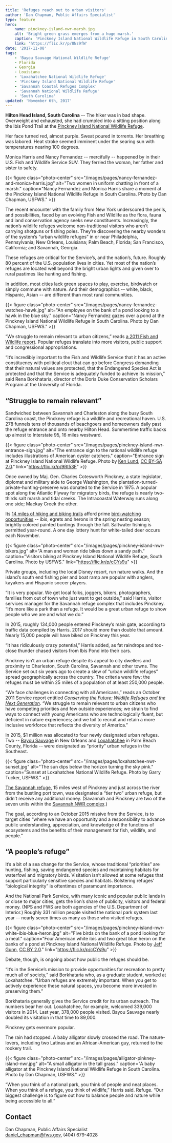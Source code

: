 ```yaml
---
title: 'Refuges reach out to urban visitors'
author: 'Dan Chapman, Public Affairs Specialist'
type: feature
hero:
    name: pinckney-island-nwr-marsh.jpg
    alt: 'Bright green grass emerges from a huge marsh.'
    caption: 'Pinckney Island National Wildlife Refuge in South Carolina is a kayaker’s paradise. Photo by Eric Horan, USFWS.'
    link: 'https://flic.kr/p/8Nz9fW'
date: '2017-11-08'
tags:
    - 'Bayou Sauvage National Wildlife Refuge'
    - Florida
    - Georgia
    - Louisiana
    - 'Loxahatchee National Wildlife Refuge'
    - 'Pinckney Island National Wildlife Refuge'
    - 'Savannah Coastal Refuges Complex'
    - 'Savannah National Wildlife Refuge'
    - 'South Carolina'
updated: 'November 6th, 2017'
---
```


**Hilton Head Island, South Carolina** -- The hiker was in bad shape. Overweight and exhausted, she had crumpled into a sitting position along the Ibis Pond Trail at the [Pinckney Island National Wildlife Refuge](https://www.fws.gov/refuge/pinckney_island/).

Her face turned red, almost purple. Sweat poured in torrents. Her breathing was labored. Heat stroke seemed imminent under the searing sun with temperatures nearing 100 degrees.

Monica Harris and Nancy Fernandez -- mercifully -- happened by in their U.S. Fish and Wildlife Service SUV. They ferried the woman, her father and sister to safety.

{{< figure class="photo-center" src="/images/pages/nancy-fernandez-and-monica-harris.jpg" alt="Two women in uniform chatting in front of a marsh." caption="Nancy Fernandez and Monica Harris share a moment at the Pinckney Island National Wildlife Refuge in South Carolina. Photo by Dan Chapman, USFWS." >}}

The recent encounter with the family from New York underscored the perils, and possibilities, faced by an evolving Fish and Wildlife as the flora, fauna and land conservation agency seeks new constituents. Increasingly, the nation’s wildlife refuges welcome non-traditional visitors who aren’t carrying shotguns or fishing poles. They’re discovering the nearby wonders of the system’s “urban wildlife refuges” in or near Philadelphia, Pennsylvania; New Orleans, Louisiana; Palm Beach, Florida;  San Francisco, California; and Savannah, Georgia.

These refuges are critical for the Service’s, and the nation’s, future. Roughly 80 percent of the U.S. population lives in cities. Yet most of the nation’s refuges are located well beyond the bright urban lights and given over to rural pastimes like hunting and fishing.

In addition, most cities lack green spaces to play, exercise, birdwatch or simply commune with nature. And their demographics -- white, black, Hispanic, Asian -- are different than most rural communities.

{{< figure class="photo-center" src="/images/pages/nancy-fernandez-watches-hawk.jpg" alt="An employee on the bank of a pond looking to a hawk in the blue sky." caption="Nancy Fernandez gazes over a pond at the Pinckney Island National Wildlife Refuge in South Carolina. Photo by Dan Chapman, USFWS." >}}

“We struggle to remain relevant to urban citizens,” reads [a 2011 Fish and Wildlife report](https://www.fws.gov/refuges/pdfs/FinalDocumentConservingTheFuture.pdf).
Popular refuges translate into more visitors, public support and congressional appropriations. 

“It’s incredibly important to the Fish and Wildlife Service that it has an active constituency with political clout that can go before Congress demanding that their natural values are protected, that the Endangered Species Act is protected and that the Service is adequately funded to achieve its mission,” said Rena Borkhataria, director of the Doris Duke Conservation Scholars Program at the University of Florida. 

## “Struggle to remain relevant”

Sandwiched between Savannah and Charleston along the busy South Carolina coast, the Pinckney refuge is a wildlife and recreational haven. U.S. 278 funnels tens of thousands of beachgoers and homeowners daily past the refuge entrance and onto nearby Hilton Head. Summertime traffic backs up almost to Interstate 95, 16 miles westward.

{{< figure class="photo-center" src="/images/pages/pinckney-island-nwr-entrance-sign.jpg" alt="The entrance sign to the national wildlife refuge includes illustrations of American oyster catchers." caption="Entrance sign at Pinckney Island National Wildlife Refuge. Photo by [Ken Lund](https://www.flickr.com/photos/kenlund/), [CC BY-SA 2.0](https://creativecommons.org/licenses/by-sa/2.0/legalcode)." link="https://flic.kr/p/9Rt53F" >}}

Once owned by Maj. Gen. Charles Cotesworth Pinckney, a state legislator, diplomat and military aide to George Washington, the plantation-turned-private-hunting-preserve was donated to the Service in 1975. A popular spot along the Atlantic Flyway for migratory birds, the refuge is nearly two-thirds salt marsh and tidal creeks. The Intracoastal Waterway runs along one side; Mackay Creek the other.

Its [14 miles of hiking and biking trails](/pdf/brochure/pinckney-island-national-wildlife-refuge-map-and-trail-guide.pdf) afford prime [bird-watching opportunities](/pdf/bird-list/savannah-coastal-refuges-complex.pdf) -- ibis, egrets and herons in the spring nesting season; brightly colored painted buntings through the fall. Saltwater fishing is permitted year-round. A one day lottery hunt for white-tailed deer occurs each November. 

{{< figure class="photo-center" src="/images/pages/pinckney-island-nwr-bikers.jpg" alt="A man and woman ride bikes down a sandy path." caption="Visitors biking at Pinckney Island National Wildlife Refuge, South Carolina. Photo by USFWS." link="https://flic.kr/p/cCYs9u" >}}

Private groups, including the local Disney resort, run nature walks. And the island’s south end fishing pier and boat ramp are popular with anglers, kayakers and Hispanic soccer players.

“It is very popular. We get local folks, joggers, bikers, photographers, families from out of town who just want to get outside,” said Harris, visitor services manager for the Savannah refuge complex that includes Pinckney. “It’s more like a park than a refuge. It would be a great urban refuge to show people who we are and what we do.”

In 2015, roughly 134,000 people entered Pinckney’s main gate, according to traffic data compiled by Harris. 2017 should more than double that amount. Nearly 15,000 people will have biked on Pinckney this year.

“It has ridiculously crazy potential,” Harris added, as fat raindrops and too-close thunder chased visitors from Ibis Pond into their cars.

Pinckney isn’t an urban refuge despite its appeal to city dwellers and proximity to Charleston, South Carolina, Savannah and other towns. The Service set out six years ago to create a slew of “urban wildlife refuges” spread geographically across the country. The criteria were few: the refuges must be within 25 miles of a population of at least 250,000 people. 

“We face challenges in connecting with all Americans,” reads an October 2011 Service report entitled [_Conserving the Future: Wildlife Refuges and the Next Generation_](https://www.fws.gov/refuges/pdfs/FinalDocumentConservingTheFuture.pdf). “We struggle to remain relevant to urban citizens who have competing priorities and few outside experiences; we strain to find ways to connect with young Americans who are technologically fluent, but deficient in nature experiences; and we toil to recruit and retain a more inclusive workforce that reflects the diversity of America.” 

In 2015, $1 million was allocated to four newly designated urban refuges. Two -- [Bayou Sauvage](https://www.fws.gov/refuge/bayou_sauvage/) in New Orleans and [Loxahatchee](https://www.fws.gov/refuge/arm_loxahatchee/) in Palm Beach County, Florida -- were designated as “priority” urban refuges in the Southeast. 

{{< figure class="photo-center" src="/images/pages/loxahatchee-nwr-sunset.jpg" alt="The sun dips below the horizon turning the sky pink." caption="Sunset at Loxahatchee National Wildlife Refuge. Photo by Garry Tucker, USFWS." >}}

[The Savannah refuge](https://www.fws.gov/refuge/savannah/), 15 miles west of Pinckney and just across the river from the bustling port town, was designated a “tier two” urban refuge, but didn’t receive any additional money. (Savannah and Pinckney are two of the seven units within the [Savannah NWR complex](https://www.fws.gov/refuge/Savannah/About_the_Complex.html).)

The goal, according to an October 2015 missive from the Service, is to target cities “where we have an opportunity and a responsibility to advance public understanding, appreciation, and knowledge of the functions of ecosystems and the benefits of their management for fish, wildlife, and people.”

## “A people’s refuge”

It’s a bit of a sea change for the Service, whose traditional “priorities” are hunting, fishing, saving endangered species and maintaining habitats for waterfowl and migratory birds. Visitation isn’t allowed at some refuges that support particularly sensitive species and habitats. Bolstering refuges’ “biological integrity” is oftentimes of paramount importance.

And the National Park Service, with many iconic and popular public lands in or close to major cities, gets the lion’s share of publicity, visitors and federal money. (NPS and FWS are both agencies of the U.S. Department of Interior.) Roughly 331 million people visited the national park system last year -- nearly seven times as many as those who visited refuges.

{{< figure class="photo-center" src="/images/pages/pinckney-island-nwr-white-ibis-blue-heron.jpg" alt="Five birds on the bank of a pond looking for a meal." caption="Four American white ibis and two great blue heron on the banks of a pond at Pinckney Island National Wildlife Refuge. Photo by [Jeff Gunn](https://www.flickr.com/photos/jeffgunn/), [CC BY 2.0](https://creativecommons.org/licenses/by/2.0/legalcode)." link="https://flic.kr/p/cCYs9u" >}}

Debate, though, is ongoing about how public the refuges should be.

“It’s in the Service’s mission to provide opportunities for recreation to pretty much all of society,” said Borkhataria who, as a graduate student, worked at Loxahatchee. “Urban refuges are extremely important. When you get to actively experience these natural spaces, you become more invested in preserving them.” 

Borkhataria generally gives the Service credit for its urban outreach. The numbers bear her out. Loxahatchee, for example, welcomed 339,000 visitors in 2014. Last year, 378,000 people visited. Bayou Sauvage nearly doubled its visitation in that time to 89,000.

Pinckney gets evermore popular.

The rain had stopped. A baby alligator slowly crossed the road. The nature-lovers, including two Latinas and an African-American guy, returned to the rookery trail.

{{< figure class="photo-center" src="/images/pages/alligator-pinkney-island-nwr.jpg" alt="A small alligator in the tall grass." caption="A baby alligator at the Pinckney Island National Wildlife Refuge in South Carolina. Photo by Dan Chapman, USFWS." >}}

“When you think of a national park, you think of people and neat places. When you think of a refuge, you think of wildlife,” Harris said. Refuge. “Our biggest challenge is to figure out how to balance people and nature while being accessible to all.”

## Contact

Dan Chapman, Public Affairs Specialist  
[daniel_chapman@fws.gov](mailto:daniel_chapman@fws.gov), (404) 679-4028
